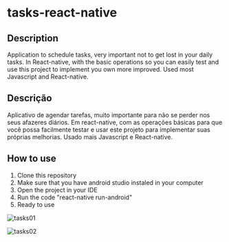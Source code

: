 # tasks-react-native

## Description

Application to schedule tasks, very important not to get lost in your daily tasks. In React-native, with the basic operations so you can easily test and use this project to implement you own more improved. Used most Javascript and React-native.


## Descrição

Aplicativo de agendar tarefas, muito importante para não se perder nos seus afazeres diários. Em react-native, com as operações básicas para que você possa facilmente testar e usar este projeto para implementar suas próprias melhorias. Usado mais Javascript e React-native.


## How to use

<ol>
  <li>Clone this repository</li>
  <li>Make sure that you have android studio instaled in your computer</li>
  <li>Open the project in your IDE</li>
  <li>Run the code "react-native run-android"</li>
  <li>Ready to use</li>
</ol>

![tasks01](https://user-images.githubusercontent.com/83193655/188649158-f37e44d5-3fc9-4290-8b2e-edf4ffaee0ac.PNG)

![tasks02](https://user-images.githubusercontent.com/83193655/188649582-87520000-f492-4b7e-ae52-d3348f98454c.PNG)
